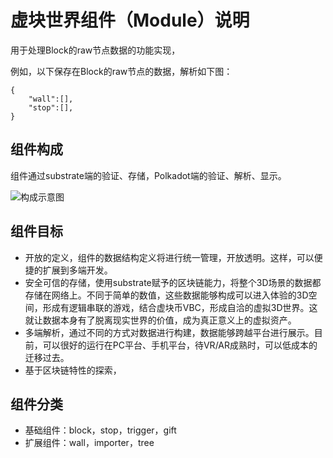 # 虚块世界组件（Module）说明

用于处理Block的raw节点数据的功能实现，

例如，以下保存在Block的raw节点的数据，解析如下图：

```
{
	"wall":[],
	"stop":[],
}
```



## 组件构成

组件通过substrate端的验证、存储，Polkadot端的验证、解析、显示。

![构成示意图]()





## 组件目标

* 开放的定义，组件的数据结构定义将进行统一管理，开放透明。这样，可以便捷的扩展到多端开发。
* 安全可信的存储，使用substrate赋予的区块链能力，将整个3D场景的数据都存储在网络上。不同于简单的数值，这些数据能够构成可以进入体验的3D空间，形成有逻辑串联的游戏，结合虚块币VBC，形成自洽的虚拟3D世界。这就让数据本身有了脱离现实世界的价值，成为真正意义上的虚拟资产。
* 多端解析，通过不同的方式对数据进行构建，数据能够跨越平台进行展示。目前，可以很好的运行在PC平台、手机平台，待VR/AR成熟时，可以低成本的迁移过去。
* 基于区块链特性的探索，



## 组件分类

* 基础组件：block，stop，trigger，gift
* 扩展组件：wall，importer，tree